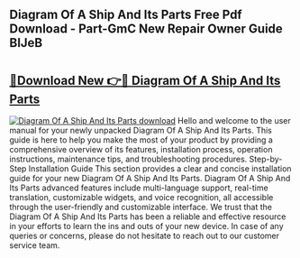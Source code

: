 ## Diagram Of A Ship And Its Parts Free Pdf Download - Part-GmC New Repair Owner Guide BIJeB

# <h2><a href="http://dfl6x3u.blite.top/?on=Diagram+Of+A+Ship+And+Its+Parts">🔗Download New 👉🔴 Diagram Of A Ship And Its Parts</a></h2>

[![Diagram Of A Ship And Its Parts download](https://i.imgur.com/lujVjoI.png)](http://dfl6x3u.blite.top/?on=Diagram+Of+A+Ship+And+Its+Parts)
Hello and welcome to the user manual for your newly unpacked Diagram Of A Ship And Its Parts. This guide is here to help you make the most of your product by providing a comprehensive overview of its features, installation process, operation instructions, maintenance tips, and troubleshooting procedures. Step-by-Step Installation Guide This section provides a clear and concise installation guide for your new Diagram Of A Ship And Its Parts. Diagram Of A Ship And Its Parts advanced features include multi-language support, real-time translation, customizable widgets, and voice recognition, all accessible through the user-friendly and customizable interface. We trust that the Diagram Of A Ship And Its Parts has been a reliable and effective resource in your efforts to learn the ins and outs of your new device. In case of any queries or concerns, please do not hesitate to reach out to our customer service team.
